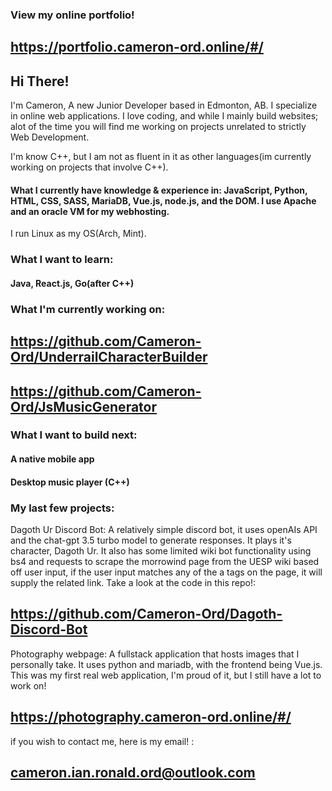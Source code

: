 ### View my online portfolio!
## https://portfolio.cameron-ord.online/#/

## Hi There!
I'm Cameron, A new Junior Developer based in Edmonton, AB. I specialize in online web applications. I love coding, and while I mainly build websites; alot of the time you will find me working on projects unrelated to strictly Web Development.

I'm know C++, but I am not as fluent in it as other languages(im currently working on projects that involve C++).

#### What I currently have knowledge & experience in: JavaScript, Python, HTML, CSS, SASS, MariaDB, Vue.js, node.js, and the DOM. I use Apache and an oracle VM for my webhosting.

I run Linux as my OS(Arch, Mint).

###  What I want to learn:
#### Java, React.js, Go(after C++)

### What I'm currently working on:
## https://github.com/Cameron-Ord/UnderrailCharacterBuilder
## https://github.com/Cameron-Ord/JsMusicGenerator

### What I want to build next:
#### A native mobile app
#### Desktop music player (C++)

### My last few projects:

Dagoth Ur Discord Bot: A relatively simple discord bot, it uses openAIs API and the chat-gpt 3.5 turbo model to generate responses. It plays it's character, Dagoth Ur. It also has some limited wiki bot functionality using bs4 and requests to scrape the morrowind page from the UESP wiki based off user input, if the user input matches any of the a tags on the page, it will supply the related link. Take a look at the code in this repo!:

## https://github.com/Cameron-Ord/Dagoth-Discord-Bot

Photography webpage: A fullstack application that hosts images that I personally take. It uses python and mariadb, with the frontend being Vue.js. This was my first real web application, I'm proud of it, but I still have a lot to work on! 

## https://photography.cameron-ord.online/#/

if you wish to contact me, here is my email! : 

## cameron.ian.ronald.ord@outlook.com
